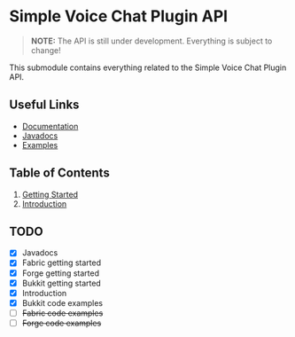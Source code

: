 # Simple Voice Chat Plugin API

> **NOTE:** The API is still under development. Everything is subject to change!

This submodule contains everything related to the Simple Voice Chat Plugin API.

## Useful Links

- [Documentation](docs/readme.md)
- [Javadocs](https://voicechat.modrepo.de/)
- [Examples](docs/examples.md)

## Table of Contents

1. [Getting Started](docs/getting_started.md)
2. [Introduction](docs/introduction.md)

## TODO

- [x] Javadocs
- [x] Fabric getting started
- [x] Forge getting started
- [x] Bukkit getting started
- [x] Introduction
- [x] Bukkit code examples
- [ ] ~~Fabric code examples~~
- [ ] ~~Forge code examples~~